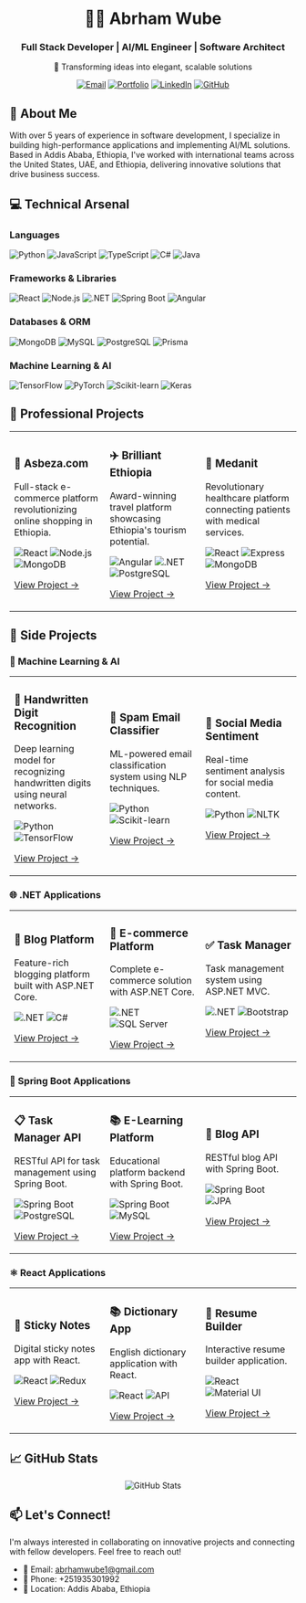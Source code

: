 # <div align="center">👨‍💻 Abrham Wube</div>

<div align="center">
  <h3>Full Stack Developer | AI/ML Engineer | Software Architect</h3>
  <p>🌟 Transforming ideas into elegant, scalable solutions</p>
</div>

<p align="center">
  <a href="mailto:abrhamwube1@gmail.com"><img src="https://img.shields.io/badge/Email-Contact%20Me-red?style=for-the-badge&logo=gmail" alt="Email" /></a>
  <a href="https://abrham-wube-portfolios.vercel.app/"><img src="https://img.shields.io/badge/Portfolio-View%20My%20Work-blue?style=for-the-badge&logo=react" alt="Portfolio" /></a>
  <a href="https://www.linkedin.com/in/abrham-wube-148a12247/"><img src="https://img.shields.io/badge/LinkedIn-Connect-blue?style=for-the-badge&logo=linkedin" alt="LinkedIn" /></a>
  <a href="https://github.com/abrshewube/"><img src="https://img.shields.io/badge/GitHub-Follow-black?style=for-the-badge&logo=github" alt="GitHub" /></a>
</p>

## 🚀 About Me

With over 5 years of experience in software development, I specialize in building high-performance applications and implementing AI/ML solutions. Based in Addis Ababa, Ethiopia, I've worked with international teams across the United States, UAE, and Ethiopia, delivering innovative solutions that drive business success.

## 💻 Technical Arsenal

### Languages
<p align="left">
  <img src="https://img.shields.io/badge/Python-3776AB?style=for-the-badge&logo=python&logoColor=white" alt="Python"/>
  <img src="https://img.shields.io/badge/JavaScript-F7DF1E?style=for-the-badge&logo=javascript&logoColor=black" alt="JavaScript"/>
  <img src="https://img.shields.io/badge/TypeScript-007ACC?style=for-the-badge&logo=typescript&logoColor=white" alt="TypeScript"/>
  <img src="https://img.shields.io/badge/C%23-239120?style=for-the-badge&logo=c-sharp&logoColor=white" alt="C#"/>
  <img src="https://img.shields.io/badge/Java-ED8B00?style=for-the-badge&logo=java&logoColor=white" alt="Java"/>
</p>

### Frameworks & Libraries
<p align="left">
  <img src="https://img.shields.io/badge/React-20232A?style=for-the-badge&logo=react&logoColor=61DAFB" alt="React"/>
  <img src="https://img.shields.io/badge/Node.js-339933?style=for-the-badge&logo=nodedotjs&logoColor=white" alt="Node.js"/>
  <img src="https://img.shields.io/badge/.NET-512BD4?style=for-the-badge&logo=dotnet&logoColor=white" alt=".NET"/>
  <img src="https://img.shields.io/badge/Spring_Boot-F2F4F9?style=for-the-badge&logo=spring-boot" alt="Spring Boot"/>
  <img src="https://img.shields.io/badge/Angular-DD0031?style=for-the-badge&logo=angular&logoColor=white" alt="Angular"/>
</p>


### Databases & ORM
<p align="left">
  <img src="https://img.shields.io/badge/MongoDB-4EA94B?style=for-the-badge&logo=mongodb&logoColor=white" alt="MongoDB"/>
  <img src="https://img.shields.io/badge/MySQL-005C84?style=for-the-badge&logo=mysql&logoColor=white" alt="MySQL"/>
  <img src="https://img.shields.io/badge/PostgreSQL-316192?style=for-the-badge&logo=postgresql&logoColor=white" alt="PostgreSQL"/>
  <img src="https://img.shields.io/badge/Prisma-3982CE?style=for-the-badge&logo=Prisma&logoColor=white" alt="Prisma"/>
</p>

### Machine Learning & AI
<p align="left">
  <img src="https://img.shields.io/badge/TensorFlow-FF6F00?style=for-the-badge&logo=tensorflow&logoColor=white" alt="TensorFlow"/>
  <img src="https://img.shields.io/badge/PyTorch-EE4C2C?style=for-the-badge&logo=pytorch&logoColor=white" alt="PyTorch"/>
  <img src="https://img.shields.io/badge/scikit_learn-F7931E?style=for-the-badge&logo=scikit-learn&logoColor=white" alt="Scikit-learn"/>
  <img src="https://img.shields.io/badge/Keras-D00000?style=for-the-badge&logo=keras&logoColor=white" alt="Keras"/>
</p>

## 💼 Professional Projects

<div align="center">
<table>
<tr>
<td width="33%">
<h3>🛒 Asbeza.com</h3>
<p>Full-stack e-commerce platform revolutionizing online shopping in Ethiopia.</p>
<p>
  <img src="https://img.shields.io/badge/React-61DAFB?style=flat-square&logo=react&logoColor=black" alt="React"/>
  <img src="https://img.shields.io/badge/Node.js-339933?style=flat-square&logo=node.js&logoColor=white" alt="Node.js"/>
  <img src="https://img.shields.io/badge/MongoDB-47A248?style=flat-square&logo=mongodb&logoColor=white" alt="MongoDB"/>
</p>
<p><a href="https://asbeza.net/">View Project →</a></p>
</td>
<td width="33%">
<h3>✈️ Brilliant Ethiopia</h3>
<p>Award-winning travel platform showcasing Ethiopia's tourism potential.</p>
<p>
  <img src="https://img.shields.io/badge/Angular-DD0031?style=flat-square&logo=angular&logoColor=white" alt="Angular"/>
  <img src="https://img.shields.io/badge/.NET-512BD4?style=flat-square&logo=dotnet&logoColor=white" alt=".NET"/>
  <img src="https://img.shields.io/badge/PostgreSQL-316192?style=flat-square&logo=postgresql&logoColor=white" alt="PostgreSQL"/>
</p>
<p><a href="https://www.brilliant-ethiopia.com/">View Project →</a></p>
</td>
<td width="33%">
<h3>💊 Medanit</h3>
<p>Revolutionary healthcare platform connecting patients with medical services.</p>
<p>
  <img src="https://img.shields.io/badge/React-61DAFB?style=flat-square&logo=react&logoColor=black" alt="React"/>
  <img src="https://img.shields.io/badge/Express-000000?style=flat-square&logo=express&logoColor=white" alt="Express"/>
  <img src="https://img.shields.io/badge/MongoDB-47A248?style=flat-square&logo=mongodb&logoColor=white" alt="MongoDB"/>
</p>
<p><a href="https://www.medanit.com/">View Project →</a></p>
</td>
</tr>
</table>
</div>

## 🎯 Side Projects

### 🤖 Machine Learning & AI
<div align="center">
<table>
<tr>
<td width="33%">
<h3>📝 Handwritten Digit Recognition</h3>
<p>Deep learning model for recognizing handwritten digits using neural networks.</p>
<p>
  <img src="https://img.shields.io/badge/Python-3776AB?style=flat-square&logo=python&logoColor=white" alt="Python"/>
  <img src="https://img.shields.io/badge/TensorFlow-FF6F00?style=flat-square&logo=tensorflow&logoColor=white" alt="TensorFlow"/>
</p>
<p><a href="https://github.com/abrshewube/Deep-Learning-Handwritten-Digit-Recognition">View Project →</a></p>
</td>
<td width="33%">
<h3>📧 Spam Email Classifier</h3>
<p>ML-powered email classification system using NLP techniques.</p>
<p>
  <img src="https://img.shields.io/badge/Python-3776AB?style=flat-square&logo=python&logoColor=white" alt="Python"/>
  <img src="https://img.shields.io/badge/scikit_learn-F7931E?style=flat-square&logo=scikit-learn&logoColor=white" alt="Scikit-learn"/>
</p>
<p><a href="https://github.com/abrshewube/Spam-Email-Classification">View Project →</a></p>
</td>
<td width="33%">
<h3>💬 Social Media Sentiment</h3>
<p>Real-time sentiment analysis for social media content.</p>
<p>
  <img src="https://img.shields.io/badge/Python-3776AB?style=flat-square&logo=python&logoColor=white" alt="Python"/>
  <img src="https://img.shields.io/badge/NLTK-154F5B?style=flat-square&logo=python&logoColor=white" alt="NLTK"/>
</p>
<p><a href="https://github.com/abrshewube/Social-Media-Sentiment-Analysis">View Project →</a></p>
</td>
</tr>
</table>
</div>

### 🌐 .NET Applications
<div align="center">
<table>
<tr>
<td width="33%">
<h3>📝 Blog Platform</h3>
<p>Feature-rich blogging platform built with ASP.NET Core.</p>
<p>
  <img src="https://img.shields.io/badge/.NET-512BD4?style=flat-square&logo=dotnet&logoColor=white" alt=".NET"/>
  <img src="https://img.shields.io/badge/C%23-239120?style=flat-square&logo=c-sharp&logoColor=white" alt="C#"/>
</p>
<p><a href="https://github.com/abrshewube/Blog_Website_Using-AS.NET-Core">View Project →</a></p>
</td>
<td width="33%">
<h3>🛒 E-commerce Platform</h3>
<p>Complete e-commerce solution with ASP.NET Core.</p>
<p>
  <img src="https://img.shields.io/badge/.NET-512BD4?style=flat-square&logo=dotnet&logoColor=white" alt=".NET"/>
  <img src="https://img.shields.io/badge/SQL_Server-CC2927?style=flat-square&logo=microsoft-sql-server&logoColor=white" alt="SQL Server"/>
</p>
<p><a href="https://github.com/abrshewube/Ecommerce-Website-Using-ASP.NET-Coree-">View Project →</a></p>
</td>
<td width="33%">
<h3>✅ Task Manager</h3>
<p>Task management system using ASP.NET MVC.</p>
<p>
  <img src="https://img.shields.io/badge/.NET-512BD4?style=flat-square&logo=dotnet&logoColor=white" alt=".NET"/>
  <img src="https://img.shields.io/badge/Bootstrap-7952B3?style=flat-square&logo=bootstrap&logoColor=white" alt="Bootstrap"/>
</p>
<p><a href="https://github.com/abrshewube/Task-Management-System-Project-Using-Asp.Net-MVC">View Project →</a></p>
</td>
</tr>
</table>
</div>

### 🌱 Spring Boot Applications
<div align="center">
<table>
<tr>
<td width="33%">
<h3>📋 Task Manager API</h3>
<p>RESTful API for task management using Spring Boot.</p>
<p>
  <img src="https://img.shields.io/badge/Spring_Boot-6DB33F?style=flat-square&logo=spring-boot&logoColor=white" alt="Spring Boot"/>
  <img src="https://img.shields.io/badge/PostgreSQL-316192?style=flat-square&logo=postgresql&logoColor=white" alt="PostgreSQL"/>
</p>
<p><a href="https://github.com/abrshewube/TASK-MANAGER-SPRING-BOOT">View Project →</a></p>
</td>
<td width="33%">
<h3>📚 E-Learning Platform</h3>
<p>Educational platform backend with Spring Boot.</p>
<p>
  <img src="https://img.shields.io/badge/Spring_Boot-6DB33F?style=flat-square&logo=spring-boot&logoColor=white" alt="Spring Boot"/>
  <img src="https://img.shields.io/badge/MySQL-4479A1?style=flat-square&logo=mysql&logoColor=white" alt="MySQL"/>
</p>
<p><a href="https://github.com/abrshewube/Elearning-Spring-Boot">View Project →</a></p>
</td>
<td width="33%">
<h3>📝 Blog API</h3>
<p>RESTful blog API with Spring Boot.</p>
<p>
  <img src="https://img.shields.io/badge/Spring_Boot-6DB33F?style=flat-square&logo=spring-boot&logoColor=white" alt="Spring Boot"/>
  <img src="https://img.shields.io/badge/JPA-6DB33F?style=flat-square&logo=spring&logoColor=white" alt="JPA"/>
</p>
<p><a href="https://github.com/abrshewube/spring-boot-blog-api-">View Project →</a></p>
</td>
</tr>
</table>
</div>

### ⚛️ React Applications
<div align="center">
<table>
<tr>
<td width="33%">
<h3>📝 Sticky Notes</h3>
<p>Digital sticky notes app with React.</p>
<p>
  <img src="https://img.shields.io/badge/React-61DAFB?style=flat-square&logo=react&logoColor=black" alt="React"/>
  <img src="https://img.shields.io/badge/Redux-764ABC?style=flat-square&logo=redux&logoColor=white" alt="Redux"/>
</p>
<p><a href="https://github.com/abrshewube/sticky_notes">View Project →</a></p>
</td>
<td width="33%">
<h3>📚 Dictionary App</h3>
<p>English dictionary application with React.</p>
<p>
  <img src="https://img.shields.io/badge/React-61DAFB?style=flat-square&logo=react&logoColor=black" alt="React"/>
  <img src="https://img.shields.io/badge/API-FF5722?style=flat-square&logo=json&logoColor=white" alt="API"/>
</p>
<p><a href="https://github.com/abrshewube/English_Dictionary">View Project →</a></p>
</td>
<td width="33%">
<h3>📄 Resume Builder</h3>
<p>Interactive resume builder application.</p>
<p>
  <img src="https://img.shields.io/badge/React-61DAFB?style=flat-square&logo=react&logoColor=black" alt="React"/>
  <img src="https://img.shields.io/badge/Material_UI-0081CB?style=flat-square&logo=material-ui&logoColor=white" alt="Material UI"/>
</p>
<p><a href="https://github.com/abrshewube/Resume_Builder">View Project →</a></p>
</td>
</tr>
</table>
</div>

## 📈 GitHub Stats

<p align="center">
  <img src="https://github-readme-stats.vercel.app/api?username=abrshewube&show_icons=true&theme=radical" alt="GitHub Stats"/>
</p>

## 📫 Let's Connect!

I'm always interested in collaborating on innovative projects and connecting with fellow developers. Feel free to reach out!

- 📧 Email: abrhamwube1@gmail.com
- 📱 Phone: +251935301992
- 📍 Location: Addis Ababa, Ethiopia
